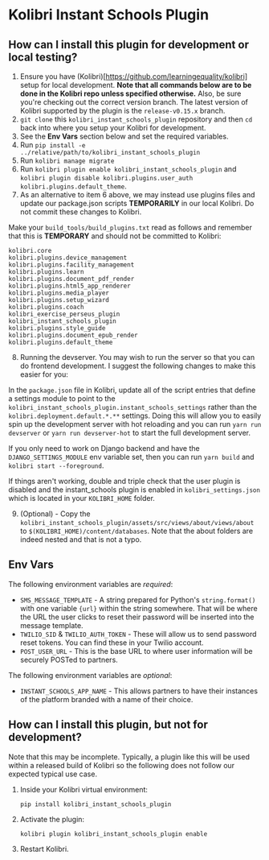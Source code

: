 
Kolibri Instant Schools Plugin
=================================

How can I install this plugin for development or local testing?
------------------------------

1. Ensure you have (Kolibri)[https://github.com/learningequality/kolibri] setup for local development. **Note that all commands below are to be done in the Kolibri repo unless specified otherwise.** Also, be sure you're checking out the correct version branch. The latest version of Kolibri supported by the plugin is the `release-v0.15.x` branch.
2. `git clone` this `kolibri_instant_schools_plugin` repository and then `cd` back into where you setup your Kolibri for development.
3. See the **Env Vars** section below and set the required variables.
4. Run `pip install -e ../relative/path/to/kolibri_instant_schools_plugin`
5. Run `kolibri manage migrate`
6. Run `kolibri plugin enable kolibri_instant_schools_plugin` and `kolibri plugin disable kolibri.plugins.user_auth kolibri.plugins.default_theme`.
7. As an alternative to item 6 above, we may instead use plugins files and update our package.json scripts __TEMPORARILY__ in our local Kolibri. Do not commit these changes to Kolibri.

Make your `build_tools/build_plugins.txt` read as follows and remember that this is __TEMPORARY__ and should not be committed to Kolibri:

```
kolibri.core
kolibri.plugins.device_management
kolibri.plugins.facility_management
kolibri.plugins.learn
kolibri.plugins.document_pdf_render
kolibri.plugins.html5_app_renderer
kolibri.plugins.media_player
kolibri.plugins.setup_wizard
kolibri.plugins.coach
kolibri_exercise_perseus_plugin
kolibri_instant_schools_plugin
kolibri.plugins.style_guide
kolibri.plugins.document_epub_render
kolibri.plugins.default_theme
```

8. Running the devserver. You may wish to run the server so that you can do frontend development. I suggest the following changes to make this easier for you:

In the `package.json` file in Kolibri, update all of the script entries that define a settings module to point to the `kolibri_instant_schools_plugin.instant_schools_settings` rather than the `kolibri.deployment.default.*.**` settings. Doing this will allow you to easily spin up the development server with hot reloading and you can run `yarn run devserver` or `yarn run devserver-hot` to start the full development server.

If you only need to work on Django backend and have the `DJANGO_SETTINGS_MODULE` env variable set, then you can run `yarn build` and `kolibri start --foreground`.

If things aren't working, double and triple check that the user plugin is disabled and the instant_schools plugin is enabled in `kolibri_settings.json` which is located in your `KOLIBRI_HOME` folder.

9. (Optional) - Copy the `kolibri_instant_schools_plugin/assets/src/views/about/views/about` to `$(KOLIBRI_HOME)/content/databases`. Note that the about folders are indeed nested and that is not a typo. 

Env Vars
--------

The following environment variables are *required*:

- `SMS_MESSAGE_TEMPLATE` - A string prepared for Python's `string.format()` with one variable `{url}` within the string somewhere. That will be where the URL the user clicks to reset their password will be inserted into the message template.
- `TWILIO_SID` & `TWILIO_AUTH_TOKEN` - These will allow us to send password reset tokens. You can find these in your Twilio account.
- `POST_USER_URL` - This is the base URL to where user information will be securely POSTed to partners.

The following environment variables are *optional*:

- `INSTANT_SCHOOLS_APP_NAME` - This allows partners to have their instances of the platform branded with a name of their choice.


How can I install this plugin, but not for development?
------------------------------

Note that this may be incomplete. Typically, a plugin like this will be used within a released build of Kolibri so the following does not follow our expected typical use case.

1. Inside your Kolibri virtual environment:

    `pip install kolibri_instant_schools_plugin`

2. Activate the plugin:

    `kolibri plugin kolibri_instant_schools_plugin enable`

3. Restart Kolibri.

